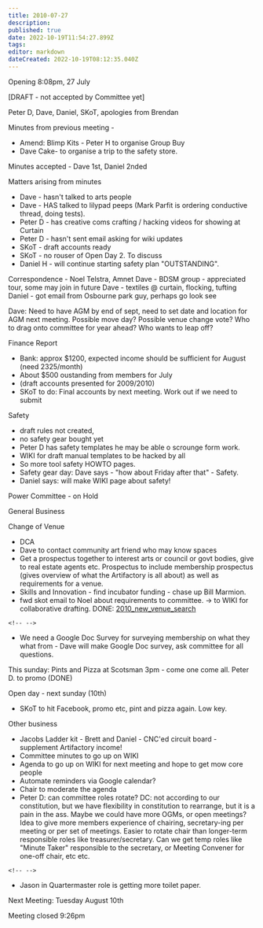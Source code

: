 ```yaml
---
title: 2010-07-27
description: 
published: true
date: 2022-10-19T11:54:27.899Z
tags: 
editor: markdown
dateCreated: 2022-10-19T08:12:35.040Z
---
```


Opening 8:08pm, 27 July

\[DRAFT - not accepted by Committee yet\]

Peter D, Dave, Daniel, SKoT, apologies from Brendan

Minutes from previous meeting -

-   Amend: Blimp Kits - Peter H to organise Group Buy
-   Dave Cake- to organise a trip to the safety store.

Minutes accepted - Dave 1st, Daniel 2nded

Matters arising from minutes

-   Dave - hasn't talked to arts people
-   Dave - HAS talked to lilypad peeps (Mark Parfit is ordering conductive thread, doing tests).
-   Peter D - has creative coms crafting / hacking videos for showing at Curtain
-   Peter D - hasn't sent email asking for wiki updates
-   SKoT - draft accounts ready
-   SKoT - no rouser of Open Day 2. To discuss
-   Daniel H - will continue starting safety plan "OUTSTANDING".

Correspondence - Noel Telstra, Amnet Dave - BDSM group - appreciated tour, some may join in future Dave - textiles @ curtain, flocking, tufting Daniel - got email from Osbourne park guy, perhaps go look see

Dave: Need to have AGM by end of sept, need to set date and location for AGM next meeting. Possible move day? Possible venue change vote? Who to drag onto committee for year ahead? Who wants to leap off?

Finance Report

-   Bank: approx \$1200, expected income should be sufficient for August (need 2325/month)
-   About \$500 oustanding from members for July
-   (draft accounts presented for 2009/2010)
-   SKoT to do: Final accounts by next meeting. Work out if we need to submit

Safety

-   draft rules not created,
-   no safety gear bought yet
-   Peter D has safety templates he may be able o scrounge form work.
-   WIKI for draft manual templates to be hacked by all
-   So more tool safety HOWTO pages.
-   Safety gear day: Dave says - "how about Friday after that" - Safety.
-   Daniel says: will make WIKI page about safety!

Power Committee - on Hold

General Business

Change of Venue

-   DCA
-   Dave to contact community art friend who may know spaces
-   Get a prospectus together to interest arts or council or govt bodies, give to real estate agents etc. Prospectus to include membership prospectus (gives overview of what the Artifactory is all about) as well as requirements for a venue.
-   Skills and Innovation - find incubator funding - chase up Bill Marmion.
-   fwd skot email to Noel about requirements to committee. -\> to WIKI for collaborative drafting. DONE: [2010_new_venue_search](2010_new_venue_search)

```{=html}
<!-- -->
```
-   We need a Google Doc Survey for surveying membership on what they what from - Dave will make Google Doc survey, ask committee for all questions.

This sunday: Pints and Pizza at Scotsman 3pm - come one come all. Peter D. to promo (DONE)

Open day - next sunday (10th)

-   SKoT to hit Facebook, promo etc, pint and pizza again. Low key.

Other business

-   Jacobs Ladder kit - Brett and Daniel - CNC'ed circuit board - supplement Artifactory income!
-   Committee minutes to go up on WIKI
-   Agenda to go up on WIKI for next meeting and hope to get mow core people
-   Automate reminders via Google calendar?
-   Chair to moderate the agenda
-   Peter D: can committee roles rotate? DC: not according to our constitution, but we have flexibility in constitution to rearrange, but it is a pain in the ass. Maybe we could have more OGMs, or open meetings? Idea to give more members experience of chairing, secretary-ing per meeting or per set of meetings. Easier to rotate chair than longer-term responsible roles like treasurer/secretary. Can we get temp roles like "Minute Taker" responsible to the secretary, or Meeting Convener for one-off chair, etc etc.

```{=html}
<!-- -->
```
-   Jason in Quartermaster role is getting more toilet paper.

Next Meeting: Tuesday August 10th

Meeting closed 9:26pm
